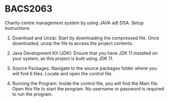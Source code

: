 # BACS2063
Charity centre management system by using JAVA adt DSA.
Setup Instructions
1. Download and Unzip: Start by downloading the compressed file. Once downloaded, unzip the file to access the project contents.

2. Java Development Kit (JDK): Ensure that you have JDK 11 installed on your system, as this project is built using JDK 11.

3. Source Packages: Navigate to the source packages folder where you will find 6 files. Locate and open the control file.

4. Running the Program: Inside the control file, you will find the Main file. Open this file to start the program. No username or password is required to run the program.
